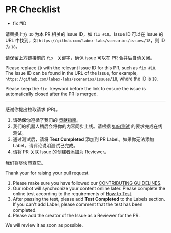 # PR Checklist

- fix #ID

请替换上方 `ID` 为本 PR 相关的 Issue ID，如 `fix #18`。Issue ID 可以在 Issue 的 URL 中找到，如 `https://github.com/labex-labs/scenarios/issues/18`，则 ID 为 `18`。

请保留上方链接前的 `fix ` 关键字，确保 issue 可以在 PR 合并后自动关闭。

Please replace `ID` with the relevant Issue ID for this PR, such as `fix #18`. The Issue ID can be found in the URL of the Issue, for example, `https://github.com/labex-labs/scenarios/issues/18`, where the ID is `18`.

Please keep the `fix ` keyword before the link to ensure the issue is automatically closed after the PR is merged.

---

感谢你提出拉取请求 (PR)。

1. 请确保你遵循了我们的 [贡献指南](https://labex.wiki/)。
2. 我们的机器人稍后会将你的内容同步上线。请根据 [如何测试](https://www.labex.wiki/zh/basic/how-to-test) 的要求完成在线测试。
3. 通过测试后，请将 **Test Completed** 添加到 PR Label。如果你无法添加 Label，请评论说明测试已完成。
4. 请将 PR 关联 Issue 的创建者添加为 Reviewer。

我们将尽快审查它。

Thank your for raising your pull request.

1. Please make sure you have followed our [CONTRIBUTING GUIDELINES](https://labex.wiki/).
2. Our robot will synchronize your content online later. Please complete the online test according to the requirements of [How to Test](https://www.labex.wiki/basic/how-to-test).
3. After passing the test, please add **Test Completed** to the Labels section. If you can't add Label, please comment that the test has been completed.
4. Please add the creator of the Issue as a Reviewer for the PR.

We will review it as soon as possible.
